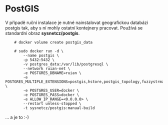 # PostGIS

V případě ruční instalace je nutné nainstalovat geografickou databázi postgis tak, aby s ní mohly ostatní kontejnery pracovat.
Používá se standardní obraz **sysnetcz/postgis**.

        # docker volume create postgis_data

        # sudo docker run -d \
            --name postgis \
            -p 5432:5432 \
            -v postgres_data:/var/lib/postgresql \
            --network ruian-net \
            -e POSTGRES_DBNAME=ruian \
            -e POSTGRES_MULTIPLE_EXTENSIONS=postgis,hstore,postgis_topology,fuzzystrmatch \
            -e POSTGRES_USER=docker \
            -e POSTGRES_PASS=docker \
            -e ALLOW_IP_RANGE=<0.0.0.0> \
            --restart unless-stopped \
            -t sysnetcz/postgis:manual-build

... a je to :-)
